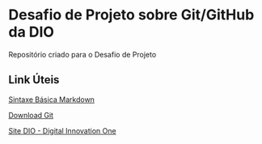 # Desafio de Projeto sobre Git/GitHub da DIO
Repositório criado para o Desafio de Projeto

## Link Úteis
[Sintaxe Básica Markdown](https://www.markdownguide.org/basic-syntax)

[Download Git](https://git-scm.com/downloads)

[Site DIO - Digital Innovation One](https://www.dio.me/)

